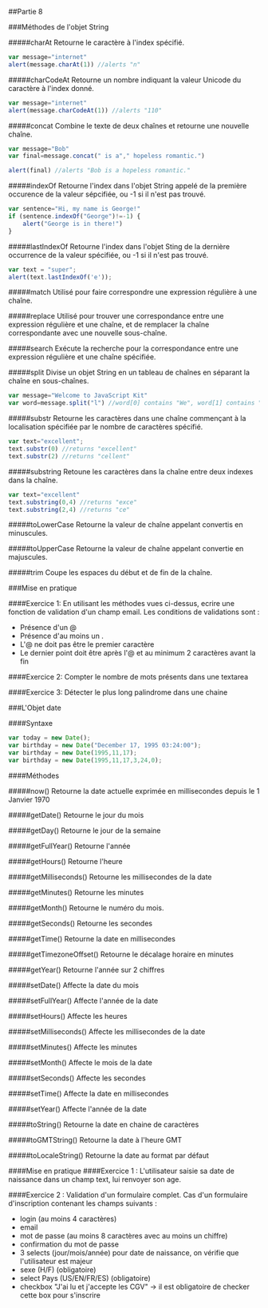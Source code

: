 ##Partie 8

###Méthodes de l'objet String

#####charAt
Retourne le caractère à l'index spécifié.

```javascript
var message="internet"
alert(message.charAt(1)) //alerts "n"
```

#####charCodeAt
Retourne un nombre indiquant la valeur Unicode du caractère à l'index donné.
```javascript
var message="internet"
alert(message.charCodeAt(1)) //alerts "110"
```

#####concat
Combine le texte de deux chaînes et retourne une nouvelle chaîne.
```javascript
var message="Bob"
var final=message.concat(" is a"," hopeless romantic.")

alert(final) //alerts "Bob is a hopeless romantic."
```

#####indexOf
Retourne l'index dans l'objet String appelé de la première occurence de la valeur sépcifiée, ou -1 si il n'est pas trouvé.
```javascript
var sentence="Hi, my name is George!"
if (sentence.indexOf("George")!=-1) {
    alert("George is in there!")
}
```

#####lastIndexOf
Retourne l'index dans l'objet Sting de la dernière occurrence  de la valeur spécifiée, ou -1 si il n'est pas trouvé.
```javascript
var text = "super";
alert(text.lastIndexOf('e'));
```

#####match
Utilisé pour faire correspondre une expression régulière à une chaîne.

#####replace
Utilisé pour trouver une correspondance entre une expression régulière et une chaîne, et de remplacer la chaîne correspondante avec une nouvelle sous-chaîne.

#####search
Exécute la recherche pour la correspondance entre une expression régulière et une chaîne spécifiée.


#####split
Divise un objet String en un tableau de chaînes en séparant la chaîne en sous-chaînes.
```javascript
var message="Welcome to JavaScript Kit"
var word=message.split("l") //word[0] contains "We", word[1] contains "come to JavaScript Kit"
```

#####substr
Retourne les caractères dans une chaîne commençant à la localisation spécifiée par le nombre de caractères spécifié.
```javascript
var text="excellent";
text.substr(0) //returns "excellent"
text.substr(2) //returns "cellent"
```

#####substring
Retoune les caractères dans la chaîne entre deux indexes dans la chaîne.
```javascript
var text="excellent"
text.substring(0,4) //returns "exce"
text.substring(2,4) //returns "ce"
```

#####toLowerCase
Retourne la valeur de chaîne appelant convertis en minuscules.

#####toUpperCase
Retourne la valeur de chaîne appelant convertie en majuscules.

#####trim
Coupe les espaces du début et de fin de la chaîne.

###Mise en pratique

####Exercice 1: 
En utilisant les méthodes vues ci-dessus, ecrire une fonction de validation d'un champ email.
Les conditions de validations sont :
* Présence d'un @
* Présence d'au moins un .
* L'@ ne doit pas être le premier caractère
* Le dernier point doit être après l'@ et au minimum 2 caractères avant la fin

####Exercice 2: 
Compter le nombre de mots présents dans une textarea

####Exercice 3:
Détecter le plus long palindrome dans une chaine


###L'Objet date

####Syntaxe

```javascript
var today = new Date();
var birthday = new Date("December 17, 1995 03:24:00");
var birthday = new Date(1995,11,17);
var birthday = new Date(1995,11,17,3,24,0);
```

####Méthodes


#####now()
Retourne la date actuelle exprimée en millisecondes depuis le 1 Janvier 1970

#####getDate() 
Retourne le jour du mois

#####getDay() 
Retourne le jour de la semaine

#####getFullYear() 
Retourne l'année

#####getHours() 
Retourne l'heure

#####getMilliseconds() 
Retourne les millisecondes de la date

#####getMinutes() 
Retourne les minutes

#####getMonth() 
Retourne le numéro du mois.

#####getSeconds() 
Retourne les secondes

#####getTime() 
Retourne la date en millisecondes

#####getTimezoneOffset() 
Retourne le décalage horaire en minutes

#####getYear() 
Retourne l'année sur 2 chiffres

#####setDate() 
Affecte la date du mois

#####setFullYear() 
Affecte l'année de la date

#####setHours() 
Affecte les heures

#####setMilliseconds() 
Affecte les millisecondes de la date

#####setMinutes() 
Affecte les minutes

#####setMonth() 
Affecte le mois de la date

#####setSeconds() 
Affecte les secondes

#####setTime() 
Affecte la date en millisecondes

#####setYear() 
Affecte l'année de la date

#####toString()
Retourne la date en chaine de caractères

#####toGMTString() 
Retourne la date à l'heure GMT

#####toLocaleString() 
Retourne la date au format par défaut

####Mise en pratique
####Exercice 1 :
L'utilisateur saisie sa date de naissance dans un champ text, lui renvoyer son age.


####Exercice 2 :
Validation d'un formulaire complet.
Cas d'un formulaire d'inscription contenant les champs suivants :
* login (au moins 4 caractères)
* email
* mot de passe (au moins 8 caractères avec au moins un chiffre)
* confirmation du mot de passe
* 3 selects (jour/mois/année) pour date de naissance, on vérifie que l'utilisateur est majeur
* sexe (H/F) (obligatoire)
* select Pays (US/EN/FR/ES) (obligatoire)
* checkbox "J'ai lu et j'accepte les CGV" -> il est obligatoire de checker cette box pour s'inscrire
